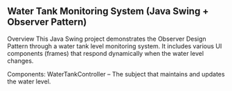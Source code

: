 ## Water Tank Monitoring System (Java Swing + Observer Pattern)

Overview
This Java Swing project demonstrates the Observer Design Pattern through a water tank level monitoring system. It includes various UI components (frames) that respond dynamically when the water level changes.

Components:
WaterTankController – The subject that maintains and updates the water level.